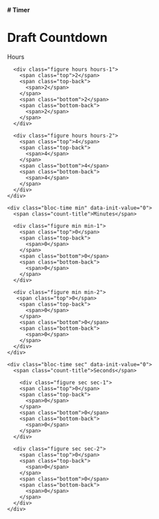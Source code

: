 **# Timer**<div class="wrap">  
  <h1>Draft <strong>Countdown</strong></h1>

  <div class="countdown">
    <div class="bloc-time hours" data-init-value="24">
      <span class="count-title">Hours</span>

      <div class="figure hours hours-1">
        <span class="top">2</span>
        <span class="top-back">
          <span>2</span>
        </span>
        <span class="bottom">2</span>
        <span class="bottom-back">
          <span>2</span>
        </span>
      </div>

      <div class="figure hours hours-2">
        <span class="top">4</span>
        <span class="top-back">
          <span>4</span>
        </span>
        <span class="bottom">4</span>
        <span class="bottom-back">
          <span>4</span>
        </span>
      </div>
    </div>

    <div class="bloc-time min" data-init-value="0">
      <span class="count-title">Minutes</span>

      <div class="figure min min-1">
        <span class="top">0</span>
        <span class="top-back">
          <span>0</span>
        </span>
        <span class="bottom">0</span>
        <span class="bottom-back">
          <span>0</span>
        </span>        
      </div>

      <div class="figure min min-2">
       <span class="top">0</span>
        <span class="top-back">
          <span>0</span>
        </span>
        <span class="bottom">0</span>
        <span class="bottom-back">
          <span>0</span>
        </span>
      </div>
    </div>

    <div class="bloc-time sec" data-init-value="0">
      <span class="count-title">Seconds</span>

        <div class="figure sec sec-1">
        <span class="top">0</span>
        <span class="top-back">
          <span>0</span>
        </span>
        <span class="bottom">0</span>
        <span class="bottom-back">
          <span>0</span>
        </span>          
      </div>

      <div class="figure sec sec-2">
        <span class="top">0</span>
        <span class="top-back">
          <span>0</span>
        </span>
        <span class="bottom">0</span>
        <span class="bottom-back">
          <span>0</span>
        </span>
      </div>
    </div>
  </div>
</div>
